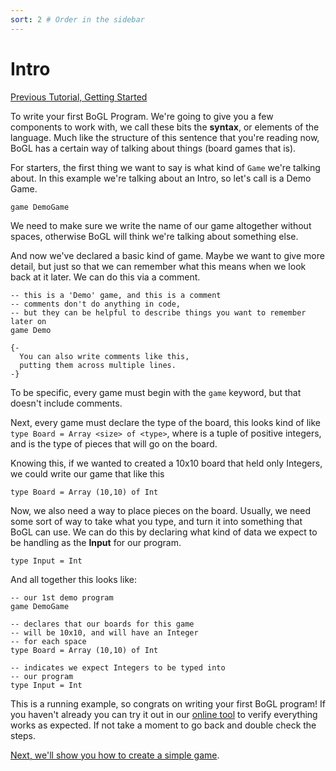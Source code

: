 ```yaml
---
sort: 2 # Order in the sidebar
---
```


# Intro

[Previous Tutorial, Getting Started](GettingStarted)

To write your first BoGL Program. We're going to give you a few components to work with, we call these bits the **syntax**, or elements of the language. Much like the structure of this sentence that you're reading now, BoGL has a certain way of talking about things (board games that is).

For starters, the first thing we want to say is what kind of `Game` we're talking about. In this example we're talking about an Intro, so let's call is a Demo Game.
```
game DemoGame
```
We need to make sure we write the name of our game altogether without spaces, otherwise BoGL will think we're talking about something else.

And now we've declared a basic kind of game. Maybe we want to give more detail, but just so that we can remember what this means when we look back at it later. We can do this via a comment.

```
-- this is a 'Demo' game, and this is a comment
-- comments don't do anything in code,
-- but they can be helpful to describe things you want to remember later on
game Demo

{-
  You can also write comments like this,
  putting them across multiple lines.
-}
```

To be specific, every game must begin with the `game` keyword, but that doesn't include comments.

Next, every game must declare the type of the board, this looks kind of like ```type Board = Array <size> of <type>```, where <size> is a tuple of positive integers, and <type> is the type of pieces that will go on the board.

Knowing this, if we wanted to created a 10x10 board that held only Integers, we could write our game that like this
```
type Board = Array (10,10) of Int
```

Now, we also need a way to place pieces on the board. Usually, we need some sort of way to take what you type, and turn it into something that BoGL can use. We can do this by declaring what kind of data we expect to be handling as the **Input** for our program.
```
type Input = Int
```

And all together this looks like:
```
-- our 1st demo program
game DemoGame

-- declares that our boards for this game
-- will be 10x10, and will have an Integer
-- for each space
type Board = Array (10,10) of Int

-- indicates we expect Integers to be typed into
-- our program
type Input = Int
```

This is a running example, so congrats on writing your first BoGL program! If you haven't already you can try it out in our [online tool](https://bogl.engr.oregonstate.edu/) to verify everything works as expected. If not take a moment to go back and double check the steps.

[Next, we'll show you how to create a simple game](TheGame).
